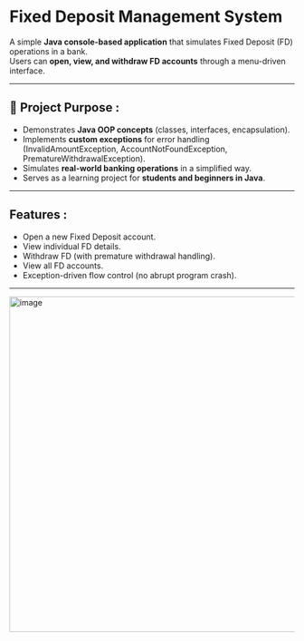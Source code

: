 # Fixed Deposit Management System

A simple **Java console-based application** that simulates Fixed Deposit (FD) operations in a bank.  
Users can **open, view, and withdraw FD accounts** through a menu-driven interface.

---

## 📌 Project Purpose :
- Demonstrates **Java OOP concepts** (classes, interfaces, encapsulation).  
- Implements **custom exceptions** for error handling (InvalidAmountException, AccountNotFoundException, PrematureWithdrawalException).  
- Simulates **real-world banking operations** in a simplified way.  
- Serves as a learning project for **students and beginners in Java**.  

---

## Features :
- Open a new Fixed Deposit account.  
- View individual FD details.  
- Withdraw FD (with premature withdrawal handling).  
- View all FD accounts.  
- Exception-driven flow control (no abrupt program crash).  

---
<img width="811" height="592" alt="image" src="https://github.com/user-attachments/assets/fec7d564-9802-41e6-a2cc-e11f65c8d902" />
